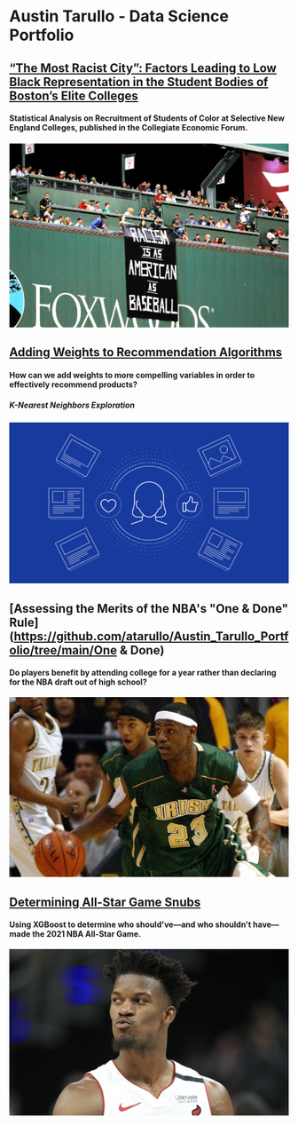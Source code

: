 # Austin Tarullo - Data Science Portfolio

## [“The Most Racist City”: Factors Leading to Low Black Representation in the Student Bodies of Boston’s Elite Colleges](http://ceconforum.org/2019/06/07/the-most-racist-city-factors-leading-to-low-black-representation-in-the-student-bodies-of-bostons-elite-colleges/)
#### Statistical Analysis on Recruitment of Students of Color at Selective New England Colleges, published in the Collegiate Economic Forum.

![](/images/fenway.png)



## [Adding Weights to Recommendation Algorithms](https://github.com/atarullo/Austin_Tarullo_Portfolio/tree/main/KNN)
#### How can we add weights to more compelling variables in order to effectively recommend products?
##### K-Nearest Neighbors Exploration

![](/images/rec_image.png)



## [Assessing the Merits of the NBA's "One & Done" Rule](https://github.com/atarullo/Austin_Tarullo_Portfolio/tree/main/One & Done)
#### Do players benefit by attending college for a year rather than declaring for the NBA draft out of high school?

![](/images/lebron.jpg)



## [Determining All-Star Game Snubs](https://github.com/atarullo/Austin_Tarullo_Portfolio/tree/main/NBA)
#### Using XGBoost to determine who should've—and who shouldn't have—made the 2021 NBA All-Star Game.

![](/images/jb.jpg)
